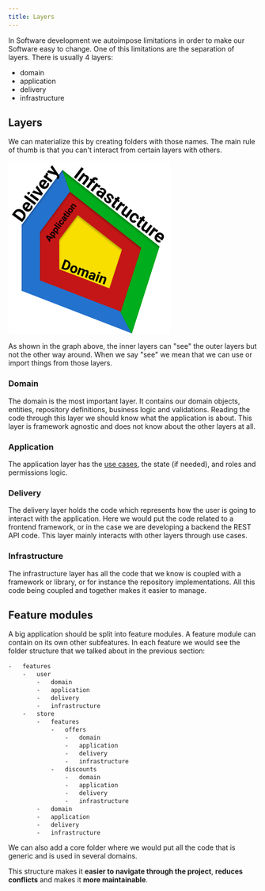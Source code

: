 ```yaml
---
title: Layers
---
```


In Software development we autoimpose limitations in order to make our Software easy to change. One of this limitations are the separation of layers. There is usually 4 layers:

-   domain
-   application
-   delivery
-   infrastructure

## Layers

We can materialize this by creating folders with those names. The main rule of thumb is that you can't interact from certain layers with others.

<div class="text--center margin-vert--lg">
    <img alt="Graph of 3 concentric circles. The innermost shows a label named domain, the outer one has a label named application and the outermost is divided in two halves: infrastructure and delivery" src="/img/layers.png"/>
</div>

As shown in the graph above, the inner layers can "see" the outer layers but not the other way around. When we say "see" we mean that we can use or import things from those layers.

### Domain

The domain is the most important layer. It contains our domain objects, entities, repository definitions, business logic and validations. Reading the code through this layer we should know what the application is about. This layer is framework agnostic and does not know about the other layers at all.

### Application

The application layer has the [use cases](./use-cases.md), the state (if needed), and roles and permissions logic.

### Delivery

The delivery layer holds the code which represents how the user is going to interact with the application. Here we would put the code related to a frontend framework, or in the case we are developing a backend the REST API code. This layer mainly interacts with other layers through use cases.

### Infrastructure

The infrastructure layer has all the code that we know is coupled with a framework or library, or for instance the repository implementations. All this code being coupled and together makes it easier to manage.

## Feature modules

A big application should be split into feature modules. A feature module can contain on its own other subfeatures. In each feature we would see the folder structure that we talked about in the previous section:

```
-   features
    -   user
        -   domain
        -   application
        -   delivery
        -   infrastructure
    -   store
        -   features
            -   offers
                -   domain
                -   application
                -   delivery
                -   infrastructure
            -   discounts
                -   domain
                -   application
                -   delivery
                -   infrastructure
        -   domain
        -   application
        -   delivery
        -   infrastructure
```

We can also add a core folder where we would put all the code that is generic and is used in several domains.

This structure makes it **easier to navigate through the project**, **reduces conflicts** and makes it **more maintainable**.

